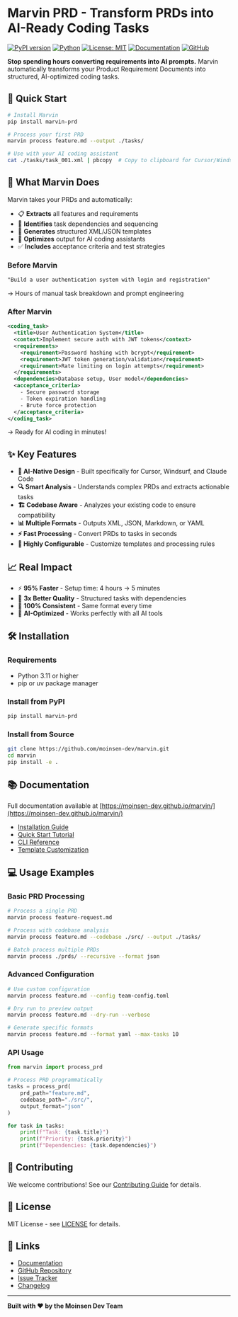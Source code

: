 # Marvin PRD - Transform PRDs into AI-Ready Coding Tasks

[![PyPI version](https://badge.fury.io/py/marvin-prd.svg)](https://pypi.org/project/marvin-prd/)
[![Python](https://img.shields.io/pypi/pyversions/marvin-prd.svg)](https://pypi.org/project/marvin-prd/)
[![License: MIT](https://img.shields.io/badge/License-MIT-yellow.svg)](https://opensource.org/licenses/MIT)
[![Documentation](https://img.shields.io/badge/docs-latest-brightgreen.svg)](https://moinsen-dev.github.io/marvin/)
[![GitHub](https://img.shields.io/github/stars/moinsen-dev/marvin?style=social)](https://github.com/moinsen-dev/marvin)

**Stop spending hours converting requirements into AI prompts.** Marvin automatically transforms your Product Requirement Documents into structured, AI-optimized coding tasks.

## 🚀 Quick Start

```bash
# Install Marvin
pip install marvin-prd

# Process your first PRD
marvin process feature.md --output ./tasks/

# Use with your AI coding assistant
cat ./tasks/task_001.xml | pbcopy  # Copy to clipboard for Cursor/Windsurf/Claude
```

## 🎯 What Marvin Does

Marvin takes your PRDs and automatically:

- 📋 **Extracts** all features and requirements
- 🔗 **Identifies** task dependencies and sequencing
- 📝 **Generates** structured XML/JSON templates
- 🤖 **Optimizes** output for AI coding assistants
- ✅ **Includes** acceptance criteria and test strategies

### Before Marvin
```markdown
"Build a user authentication system with login and registration"
```
→ Hours of manual task breakdown and prompt engineering

### After Marvin
```xml
<coding_task>
  <title>User Authentication System</title>
  <context>Implement secure auth with JWT tokens</context>
  <requirements>
    <requirement>Password hashing with bcrypt</requirement>
    <requirement>JWT token generation/validation</requirement>
    <requirement>Rate limiting on login attempts</requirement>
  </requirements>
  <dependencies>Database setup, User model</dependencies>
  <acceptance_criteria>
    - Secure password storage
    - Token expiration handling
    - Brute force protection
  </acceptance_criteria>
</coding_task>
```
→ Ready for AI coding in minutes!

## ✨ Key Features

- **🧠 AI-Native Design** - Built specifically for Cursor, Windsurf, and Claude Code
- **🔍 Smart Analysis** - Understands complex PRDs and extracts actionable tasks
- **🏗️ Codebase Aware** - Analyzes your existing code to ensure compatibility
- **📊 Multiple Formats** - Outputs XML, JSON, Markdown, or YAML
- **⚡ Fast Processing** - Convert PRDs to tasks in seconds
- **🔧 Highly Configurable** - Customize templates and processing rules

## 📈 Real Impact

- ⚡ **95% Faster** - Setup time: 4 hours → 5 minutes
- 🎯 **3x Better Quality** - Structured tasks with dependencies
- 🔄 **100% Consistent** - Same format every time
- 🤖 **AI-Optimized** - Works perfectly with all AI tools

## 🛠️ Installation

### Requirements
- Python 3.11 or higher
- pip or uv package manager

### Install from PyPI
```bash
pip install marvin-prd
```

### Install from Source
```bash
git clone https://github.com/moinsen-dev/marvin.git
cd marvin
pip install -e .
```

## 📚 Documentation

Full documentation available at [https://moinsen-dev.github.io/marvin/](https://moinsen-dev.github.io/marvin/)

- [Installation Guide](https://moinsen-dev.github.io/marvin/getting-started/installation/)
- [Quick Start Tutorial](https://moinsen-dev.github.io/marvin/getting-started/quickstart/)
- [CLI Reference](https://moinsen-dev.github.io/marvin/user-guide/cli-usage/)
- [Template Customization](https://moinsen-dev.github.io/marvin/user-guide/templates/)

## 💻 Usage Examples

### Basic PRD Processing
```bash
# Process a single PRD
marvin process feature-request.md

# Process with codebase analysis
marvin process feature.md --codebase ./src/ --output ./tasks/

# Batch process multiple PRDs
marvin process ./prds/ --recursive --format json
```

### Advanced Configuration
```bash
# Use custom configuration
marvin process feature.md --config team-config.toml

# Dry run to preview output
marvin process feature.md --dry-run --verbose

# Generate specific formats
marvin process feature.md --format yaml --max-tasks 10
```

### API Usage
```python
from marvin import process_prd

# Process PRD programmatically
tasks = process_prd(
    prd_path="feature.md",
    codebase_path="./src/",
    output_format="json"
)

for task in tasks:
    print(f"Task: {task.title}")
    print(f"Priority: {task.priority}")
    print(f"Dependencies: {task.dependencies}")
```

## 🤝 Contributing

We welcome contributions! See our [Contributing Guide](https://github.com/moinsen-dev/marvin/blob/develop/CONTRIBUTING.md) for details.

## 📄 License

MIT License - see [LICENSE](https://github.com/moinsen-dev/marvin/blob/develop/LICENSE) for details.

## 🔗 Links

- [Documentation](https://moinsen-dev.github.io/marvin/)
- [GitHub Repository](https://github.com/moinsen-dev/marvin)
- [Issue Tracker](https://github.com/moinsen-dev/marvin/issues)
- [Changelog](https://github.com/moinsen-dev/marvin/blob/develop/CHANGELOG.md)

---

**Built with ❤️ by the Moinsen Dev Team**